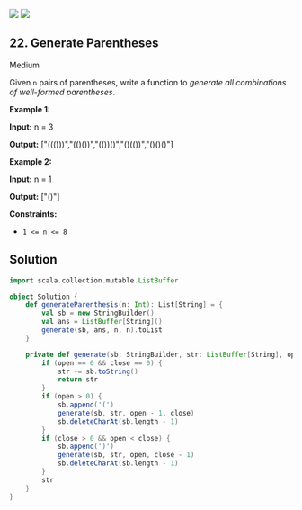 [![](https://img.shields.io/github/stars/LeetCode-in-Scala/LeetCode-in-Scala?label=Stars&style=flat-square)](https://github.com/LeetCode-in-Scala/LeetCode-in-Scala)
[![](https://img.shields.io/github/forks/LeetCode-in-Scala/LeetCode-in-Scala?label=Fork%20me%20on%20GitHub%20&style=flat-square)](https://github.com/LeetCode-in-Scala/LeetCode-in-Scala/fork)

## 22\. Generate Parentheses

Medium

Given `n` pairs of parentheses, write a function to _generate all combinations of well-formed parentheses_.

**Example 1:**

**Input:** n = 3

**Output:** ["((()))","(()())","(())()","()(())","()()()"] 

**Example 2:**

**Input:** n = 1

**Output:** ["()"] 

**Constraints:**

*   `1 <= n <= 8`

## Solution

```scala
import scala.collection.mutable.ListBuffer

object Solution {
    def generateParenthesis(n: Int): List[String] = {
        val sb = new StringBuilder()
        val ans = ListBuffer[String]()
        generate(sb, ans, n, n).toList
    }

    private def generate(sb: StringBuilder, str: ListBuffer[String], open: Int, close: Int): ListBuffer[String] = {
        if (open == 0 && close == 0) {
            str += sb.toString()
            return str
        }
        if (open > 0) {
            sb.append('(')
            generate(sb, str, open - 1, close)
            sb.deleteCharAt(sb.length - 1)
        }
        if (close > 0 && open < close) {
            sb.append(')')
            generate(sb, str, open, close - 1)
            sb.deleteCharAt(sb.length - 1)
        }
        str
    }
}
```